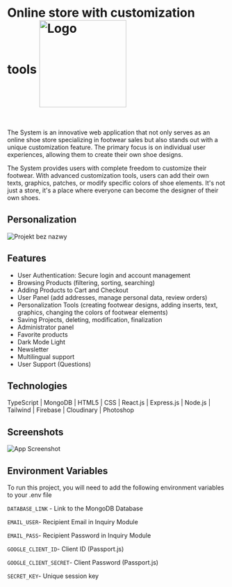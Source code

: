 # Online store with customization tools <img src="https://github.com/mateuszzientek/product-customization-store/blob/master/logo.png" width="200" align="center" style="margin-bottom: 30px;" alt="Logo" />

The System is an innovative web application that not only serves as an online shoe store specializing in footwear sales but also stands out with a unique customization feature. The primary focus is on individual user experiences, allowing them to create their own shoe designs.

The System provides users with complete freedom to customize their footwear. With advanced customization tools, users can add their own texts, graphics, patches, or modify specific colors of shoe elements. It's not just a store, it's a place where everyone can become the designer of their own shoes.


## Personalization 
![Projekt bez nazwy](https://github.com/mateuszzientek/product-customization-store/assets/101110887/ef83a751-54e6-45b5-b513-7f808de54298)

## Features

- User Authentication: Secure login and account management
- Browsing Products (filtering, sorting, searching)
- Adding Products to Cart and Checkout
- User Panel (add addresses, manage personal data, review orders)
- Personalization Tools (creating footwear designs, adding inserts, text, graphics, changing the colors of footwear elements)
- Saving Projects, deleting, modification, finalization
- Administrator panel 
- Favorite products
- Dark Mode Light 
- Newsletter
- Multilingual support
- User Support (Questions)

## Technologies

TypeScript | MongoDB | HTML5 | CSS | React.js | Express.js | Node.js | Tailwind | Firebase | Cloudinary | Photoshop
## Screenshots

![App Screenshot](https://via.placeholder.com/468x300?text=App+Screenshot+Here)


## Environment Variables

To run this project, you will need to add the following environment variables to your .env file

`DATABASE_LINK` - Link to the MongoDB Database

`EMAIL_USER`- Recipient Email in Inquiry Module

`EMAIL_PASS`- Recipient Password in Inquiry Module

`GOOGLE_CLIENT_ID`- Client ID (Passport.js)

`GOOGLE_CLIENT_SECRET`- Client Password (Passport.js)

`SECRET_KEY`- Unique session key
